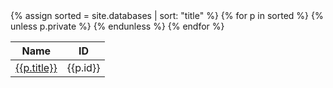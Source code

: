 <table class="display datatable">
    <thead>
        <tr>
            <th>Name</th>
            <th>ID</th>
        </tr>
    </thead>
    <tbody>
        {% assign sorted = site.databases | sort: "title" %}
        {% for p in sorted %}
            {% unless p.private %}
            <tr>
                <td>
                <a href="{{p.url}}" target="_blank">
                    {{p.title}}
                </a>
                </td>
                <td>
                    {{p.id}}
                </td>
            </tr>
            {% endunless %}
        {% endfor %}
    </tbody>
</table>
